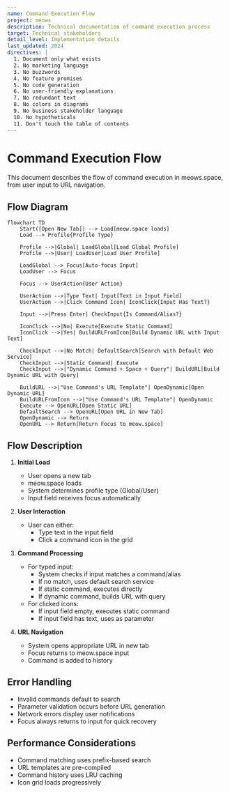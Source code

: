 ```yaml
---
name: Command Execution Flow
project: meows
description: Technical documentation of command execution process
target: Technical stakeholders
detail_level: Implementation details
last_updated: 2024
directives: |
  1. Document only what exists
  2. No marketing language
  3. No buzzwords
  4. No feature promises
  5. No code generation
  6. No user-friendly explanations
  7. No redundant text
  8. No colors in diagrams
  9. No business stakeholder language
  10. No hypotheticals
  11. Don't touch the table of contents
---
```


# Command Execution Flow

This document describes the flow of command execution in meows.space, from user input to URL navigation.

## Flow Diagram

```mermaid
flowchart TD
    Start([Open New Tab]) --> Load[meow.space loads]
    Load --> Profile{Profile Type}

    Profile -->|Global| LoadGlobal[Load Global Profile]
    Profile -->|User| LoadUser[Load User Profile]

    LoadGlobal --> Focus[Auto-focus Input]
    LoadUser --> Focus

    Focus --> UserAction{User Action}

    UserAction -->|Type Text| Input[Text in Input Field]
    UserAction -->|Click Command Icon| IconClick{Input Has Text?}

    Input -->|Press Enter| CheckInput{Is Command/Alias?}

    IconClick -->|No| Execute[Execute Static Command]
    IconClick -->|Yes| BuildURLFromIcon[Build Dynamic URL with Input Text]

    CheckInput -->|No Match| DefaultSearch[Search with Default Web Service]
    CheckInput -->|Static Command| Execute
    CheckInput -->|"Dynamic Command + Space + Query"| BuildURL[Build Dynamic URL with Query]

    BuildURL -->|"Use Command's URL Template"| OpenDynamic[Open Dynamic URL]
    BuildURLFromIcon -->|"Use Command's URL Template"| OpenDynamic
    Execute --> OpenURL[Open Static URL]
    DefaultSearch --> OpenURL[Open URL in New Tab]
    OpenDynamic --> Return
    OpenURL --> Return[Return Focus to meow.space]
```

## Flow Description

1. **Initial Load**

   - User opens a new tab
   - meow.space loads
   - System determines profile type (Global/User)
   - Input field receives focus automatically

2. **User Interaction**

   - User can either:
     - Type text in the input field
     - Click a command icon in the grid

3. **Command Processing**

   - For typed input:
     - System checks if input matches a command/alias
     - If no match, uses default search service
     - If static command, executes directly
     - If dynamic command, builds URL with query
   - For clicked icons:
     - If input field empty, executes static command
     - If input field has text, uses as parameter

4. **URL Navigation**
   - System opens appropriate URL in new tab
   - Focus returns to meow.space input
   - Command is added to history

## Error Handling

- Invalid commands default to search
- Parameter validation occurs before URL generation
- Network errors display user notifications
- Focus always returns to input for quick recovery

## Performance Considerations

- Command matching uses prefix-based search
- URL templates are pre-compiled
- Command history uses LRU caching
- Icon grid loads progressively
